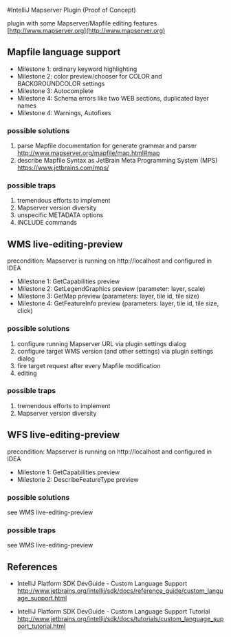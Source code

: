 #IntelliJ Mapserver Plugin (Proof of Concept)

plugin with some Mapserver/Mapfile editing features
[http://www.mapserver.org](http://www.mapserver.org)

## Mapfile language support

* Milestone 1: ordinary keyword highlighting
* Milestone 2: color preview/chooser for COLOR and BACKGROUNDCOLOR settings
* Milestone 3: Autocomplete
* Milestone 4: Schema errors like two WEB sections, duplicated layer names
* Milestone 4: Warnings, Autofixes

### possible solutions

1. parse Mapfile documentation for generate grammar and parser<br/>
http://www.mapserver.org/mapfile/map.html#map
2. describe Mapfile Syntax as JetBrain Meta Programming System (MPS)<br/>
https://www.jetbrains.com/mps/

### possible traps

1. tremendous efforts to implement
2. Mapserver version diversity
3. unspecific METADATA options
4. INCLUDE commands 

## WMS live-editing-preview

precondition: Mapserver is running on http://localhost and configured in IDEA

* Milestone 1: GetCapabilities preview
* Milestone 2: GetLegendGraphics preview (parameter: layer, scale)
* Milestone 3: GetMap preview (parameters: layer, tile id, tile size)
* Milestone 4: GetFeatureInfo preview (parameters: layer, tile id, tile size, click)

### possible solutions

1. configure running Mapserver URL via plugin settings dialog
2. configure target WMS version (and other settings) via plugin settings dialog
3. fire target request after every Mapfile modification
4. editing 

### possible traps

1. tremendous efforts to implement
2. Mapserver version diversity

## WFS live-editing-preview

precondition: Mapserver is running on http://localhost and configured in IDEA

* Milestone 1: GetCapabilities preview
* Milestone 2: DescribeFeatureType preview

### possible solutions

see WMS live-editing-preview

### possible traps

see WMS live-editing-preview

## References

* IntelliJ Platform SDK DevGuide - Custom Language Support<br/>
http://www.jetbrains.org/intellij/sdk/docs/reference_guide/custom_language_support.html

* IntelliJ Platform SDK DevGuide - Custom Language Support Tutorial<br/>
http://www.jetbrains.org/intellij/sdk/docs/tutorials/custom_language_support_tutorial.html